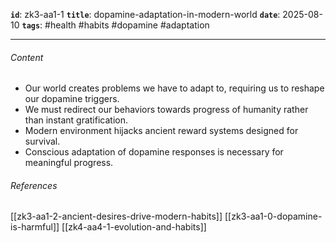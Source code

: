 **`id`**: zk3-aa1-1
**`title`**: dopamine-adaptation-in-modern-world
**`date`**: 2025-08-10
**`tags`**: #health #habits #dopamine #adaptation

---

###### Content

-   Our world creates problems we have to adapt to, requiring us to reshape our dopamine triggers.
-   We must redirect our behaviors towards progress of humanity rather than instant gratification.
-   Modern environment hijacks ancient reward systems designed for survival.
-   Conscious adaptation of dopamine responses is necessary for meaningful progress.

###### References

[[zk3-aa1-2-ancient-desires-drive-modern-habits]]
[[zk3-aa1-0-dopamine-is-harmful]]
[[zk4-aa4-1-evolution-and-habits]]
